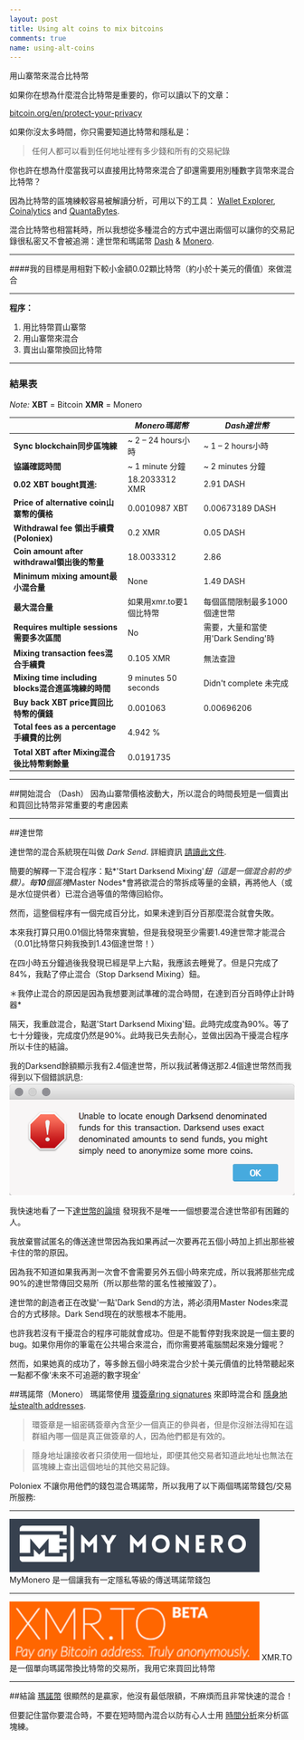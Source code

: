 ```yaml
---
layout: post
title: Using alt coins to mix bitcoins
comments: true
name: using-alt-coins
---
```


用山寨幣來混合比特幣

如果你在想為什麼混合比特幣是重要的，你可以讀以下的文章：

[bitcoin.org/en/protect-your-privacy](https://bitcoin.org/zh_TW/protect-your-privacy)

如果你沒太多時間，你只需要知道比特幣和隱私是：

>任何人都可以看到任何地址裡有多少錢和所有的交易紀錄

你也許在想為什麼當我可以直接用比特幣來混合了卻還需要用別種數字貨幣來混合比特幣？

因為比特幣的區塊練較容易被解讀分析，可用以下的工具： [Wallet Explorer](https://www.walletexplorer.com/), [Coinalytics](http://coinalytics.co/) and [QuantaBytes](http://www.quantabytes.com/).

混合比特幣也相當耗時，所以我想從多種混合的方式中選出兩個可以讓你的交易記錄很私密又不會被追溯：達世幣和瑪諾幣 [Dash](https://www.dash.org/) & [Monero](https://getmonero.org/home).

- - -

####我的目標是用相對下較小金額0.02顆比特幣（約小於十美元的價值）來做混合

- - -
**程序：**

1. 用比特幣買山寨幣
2. 用山寨幣來混合
3. 賣出山寨幣換回比特幣



---

### 結果表

*Note:* **XBT** = Bitcoin
**XMR** = Monero

|                                           |*Monero瑪諾幣*            |*Dash達世幣*                                   |
|-------------------------------------------|-------------------------|----------------------------------------------|
|**Sync blockchain同步區塊練**                |~ 2 – 24 hours小時        |~ 1 – 2 hours小時                             |
|**協議確認時間**                             |~ 1 minute 分鐘           |~ 2 minutes 分鐘                              |
|**0.02 XBT bought買進:**                    |18.2033312 XMR           |2.91 DASH                                    |
|**Price of alternative coin山寨幣的價格**    |0.0010987 XBT            |0.00673189 DASH                               |
|**Withdrawal fee 領出手續費(Poloniex)**      |0.2 XMR                  |0.05 DASH                                     |
|**Coin amount after withdrawal領出後的幣量** |18.0033312               |2.86                                          |
|**Minimum mixing amount最小混合量**          |None                     |1.49 DASH                                     |
|**最大混合量**                               |如果用xmr.to要1個比特幣     |每個區間限制最多1000個達世幣        |
|**Requires multiple sessions需要多次區間**   |No                       |需要，大量和當使用'Dark Sending'時|
|**Mixing transaction fees混合手續費**        |0.105 XMR                |無法查證                          |
|**Mixing time including blocks混合進區塊練的時間** |9 minutes 50 seconds |Didn't complete 未完成                             |
|**Buy back XBT price買回比特幣的價錢**        |0.001063                 |0.00696206                                    |
|**Total fees as a percentage手續費的比例**    |4.942 %                  |                                             |
|**Total XBT after Mixing混合後比特幣剩餘量**   |0.0191735                |                                             |



- - -

##開始混合 （Dash）
因為山寨幣價格波動大，所以混合的時間長短是一個賣出和買回比特幣非常重要的考慮因素

---

##達世幣

達世幣的混合系統現在叫做 *Dark Send*. 詳細資訊 [請讀此文件](https://dashpay.atlassian.net/wiki/display/DOC/Introduction+To+Darksend).

簡要的解釋一下混合程序：點*'Start Darksend Mixing'*鈕（這是一個混合前的步驟）。每**10**個區塊*Master Nodes*會將欲混合的幣拆成等量的金額，再將他人（或是水位提供者）已混合過等值的幣傳回給你。

然而，這整個程序有一個完成百分比，如果未達到百分百那麼混合就會失敗。

本來我打算只用0.01個比特幣來實驗，但是我發現至少需要1.49達世幣才能混合（0.01比特幣只夠我換到1.43個達世幣！）

在四小時五分鐘過後我發現已經是早上六點，我應該去睡覺了。但是只完成了84%，我點了停止混合（Stop Darksend Mixing）鈕。

＊我停止混合的原因是因為我想要測試準確的混合時間，在達到百分百時停止計時器*

隔天，我重啟混合，點選'Start Darksend Mixing'鈕。此時完成度為90%。等了七十分鐘後，完成度仍然是90%。此時我已失去耐心，並做出因為干擾混合程序所以卡住的結論。

我的Darksend餘額顯示我有2.4個達世幣，所以我試著傳送那2.4個達世幣然而我得到以下個錯誤訊息:
![errorMsgUnableToAnonymise](/images/unableToAnonymise.png)

我快速地看了一下[達世幣的論壇](https://dashtalk.org/forums/darksend-questions-and-help.77/) 發現我不是唯一一個想要混合達世幣卻有困難的人。

我放棄嘗試匿名的傳送達世幣因為我如果再試一次要再花五個小時加上抓出那些被卡住的幣的原因。

因為我不知道如果我再測一次會不會需要另外五個小時來完成，所以我將那些完成90%的達世幣傳回交易所（所以那些幣的匿名性被摧毀了）。

達世幣的創造者正在改變'一點'Dark Send的方法，將必須用Master Nodes來混合的方式移除。Dark Send現在的狀態根本不能用。

也許我若沒有干擾混合的程序可能就會成功。但是不能暫停對我來說是一個主要的bug。如果你用你的筆電在公共場合來混合，而你需要將電腦關起來幾分鐘呢？

然而，如果她真的成功了，等多餘五個小時來混合少於十美元價值的比特幣聽起來一點都不像‘未來不可追遡的數字現金’

##瑪諾幣（Monero）
瑪諾幣使用 [環簽章ring signatures](https://getmonero.org/knowledge-base/moneropedia/ringsignatures) 來即時混合和 [隱身地址stealth addresses](https://getmonero.org/knowledge-base/moneropedia/stealthaddress).

>環簽章是一組密碼簽章內含至少一個真正的參與者，但是你沒辦法得知在這群組內哪一個是真正做簽章的人，因為他們都是有效的。

>隱身地址讓接收者只須使用一個地址，即便其他交易者知道此地址也無法在區塊練上查出這個地址的其他交易記錄。

Poloniex 不讓你用他們的錢包混合瑪諾幣，所以我用了以下兩個瑪諾幣錢包/交易所服務:

- - -
[![Mymonero](/images/mymonero.png)](https://mymonero.com) MyMonero 是一個讓我有一定隱私等級的傳送瑪諾幣錢包

- - -
[![xmr.to](/images/xmrto.png)](https://xmr.to) XMR.TO 是一個單向瑪諾幣換比特幣的交易所，我用它來買回比特幣

- - -

##結論
[瑪諾幣](https://getmonero.org/home) 很顯然的是贏家，他沒有最低限額，不麻煩而且非常快速的混合！

但要記住當你要混合時，不要在短時間內混合以防有心人士用 [時間分析](https://bitcoinmagazine.com/articles/is-bitcoin-anonymous-a-complete-beginner-s-guide-1447875283)來分析區塊練。
